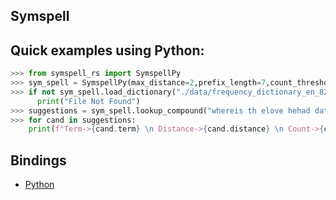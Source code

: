 ## Symspell


## Quick examples using Python:

```python
>>> from symspell_rs import SymspellPy
>>> sym_spell = SymspellPy(max_distance=2,prefix_length=7,count_threshold=1)
>>> if not sym_spell.load_dictionary("./data/frequency_dictionary_en_82_765.txt",0,1," "):
      print("File Not Found")
>>> suggestions = sym_spell.lookup_compound("whereis th elove hehad dated forImuch of thepast who couqdn'tread in sixtgrade and ins pired him",2)
>>> for cand in suggestions:
    print(f"Term->{cand.term} \n Distance->{cand.distance} \n Count->{cand.count}")
```
## Bindings
  - [Python]()
